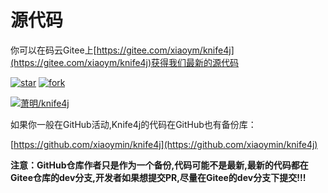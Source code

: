 # 源代码

你可以在码云Gitee上[https://gitee.com/xiaoym/knife4j](https://gitee.com/xiaoym/knife4j)获得我们最新的源代码

[![star](https://gitee.com/xiaoym/knife4j/badge/star.svg?theme=gvp)](https://gitee.com/xiaoym/knife4j/stargazers)
[![fork](https://gitee.com/xiaoym/knife4j/badge/fork.svg?theme=gvp)](https://gitee.com/xiaoym/knife4j/members)


[![萧明/knife4j](https://gitee.com/xiaoym/knife4j/widgets/widget_card.svg?colors=393222,ebdfc1,fffae5,d8ca9f,393222,a28b40)](https://gitee.com/xiaoym/knife4j)


如果你一般在GitHub活动,Knife4j的代码在GitHub也有备份库：


[https://github.com/xiaoymin/knife4j](https://github.com/xiaoymin/knife4j)

**注意：GitHub仓库作者只是作为一个备份,代码可能不是最新,最新的代码都在Gitee仓库的dev分支,开发者如果想提交PR,尽量在Gitee的dev分支下提交!!!**




